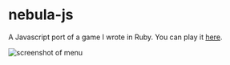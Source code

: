 nebula-js
=========

A Javascript port of a game I wrote in Ruby. You can play it [here](http://jamesmoriarty.github.io/nebula-js/index.html).

![screenshot of menu](https://raw.github.com/jamesmoriarty/nebula-js/master/doc/screenshot-01.png)
